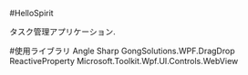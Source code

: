 #HelloSpirit

タスク管理アプリケーション.

#使用ライブラリ
Angle Sharp
GongSolutions.WPF.DragDrop
ReactiveProperty
Microsoft.Toolkit.Wpf.UI.Controls.WebView
